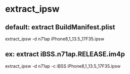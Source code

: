 # extract_ipsw
## default: extract BuildManifest.plist
extract_ipsw -d n71ap iPhone8,1_13.5_17F35.ipsw
## ex: extract iBSS.n71ap.RELEASE.im4p
extract_ipsw -d n71ap -c iBSS iPhone8,1_13.5_17F35.ipsw   
